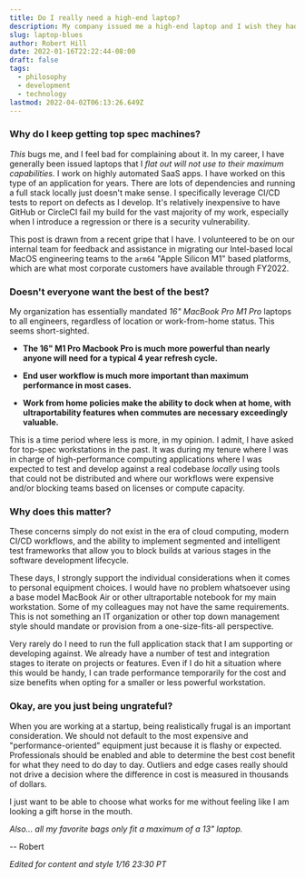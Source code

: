 ```yaml
---
title: Do I really need a high-end laptop?
description: My company issued me a high-end laptop and I wish they hadn't.
slug: laptop-blues
author: Robert Hill
date: 2022-01-16T22:22:44-08:00
draft: false
tags:
  - philosophy
  - development
  - technology
lastmod: 2022-04-02T06:13:26.649Z
---
```


### Why do I keep getting top spec machines?

*This* bugs me, and I feel bad for complaining about it. In my career, I have generally been issued laptops that I *flat out will not use to their maximum capabilities.* I work on highly automated SaaS apps. I have worked on this type of an application for years. There are lots of dependencies and running a full stack locally just doesn't make sense. I specifically leverage CI/CD tests to report on defects as I develop. It's relatively inexpensive to have GitHub or CircleCI fail my build for the vast majority of my work, especially when I introduce a regression or there is a security vulnerability.

This post is drawn from a recent gripe that I have. I volunteered to be on our internal team for feedback and assistance in migrating our Intel-based local MacOS engineering teams to the `arm64` "Apple Silicon M1" based platforms, which are what most corporate customers have available through FY2022.

### Doesn't everyone want the best of the best?

My organization has essentially mandated *16" MacBook Pro M1 Pro* laptops to all engineers, regardless of location or work-from-home status. This seems short-sighted.

* **The 16" M1 Pro Macbook Pro is much more powerful than nearly anyone will need for a typical 4 year refresh cycle.**
  
* **End user workflow is much more important than maximum performance in most cases.**
  
* **Work from home policies make the ability to dock when at home, with ultraportability features when commutes are necessary exceedingly valuable.**
  

This is a time period where less is more, in my opinion. I admit, I have asked for top-spec workstations in the past. It was during my tenure where I was in charge of high-performance computing applications where I was expected to test and develop against a real codebase *locally* using tools that could not be distributed and where our workflows were expensive and/or blocking teams based on licenses or compute capacity.

### Why does this matter?

These concerns simply do not exist in the era of cloud computing, modern CI/CD workflows, and the ability to implement segmented and intelligent test frameworks that allow you to block builds at various stages in the software development lifecycle. 

These days, I strongly support the individual considerations when it comes to personal equipment choices. I would have no problem whatsoever using a base model MacBook Air or other ultraportable notebook for my main workstation. Some of my colleagues may not have the same requirements. This is not something an IT organization or other top down management style should mandate or provision from a one-size-fits-all perspective.

Very rarely do I need to run the full application stack that I am supporting or developing against. We already have a number of test and integration stages to iterate on projects or features. Even if I do hit a situation where this would be handy, I can trade performance temporarily for the cost and size benefits when opting for a smaller or less powerful workstation.

### Okay, are you just being ungrateful?

When you are working at a startup, being realistically frugal is an important consideration. We should not default to the most expensive and "performance-oriented" equipment just because it is flashy or expected. Professionals should be enabled and able to determine the best cost benefit for what they need to do day to day. Outliers and edge cases really should not drive a decision where the difference in cost is measured in thousands of dollars.

I just want to be able to choose what works for me without feeling like I am looking a gift horse in the mouth.

*Also... all my favorite bags only fit a maximum of a 13" laptop.*

-- Robert

*Edited for content and style 1/16 23:30 PT*